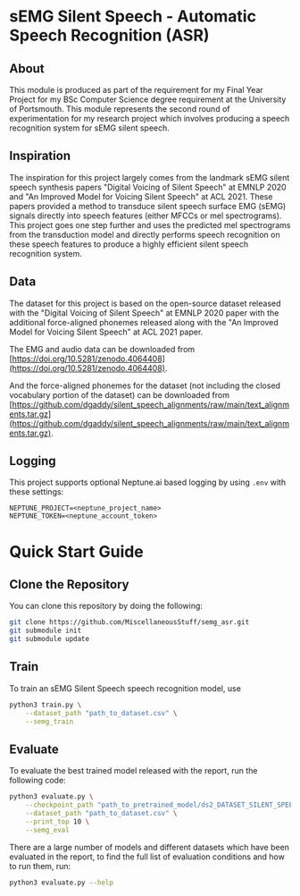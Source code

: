 # sEMG Silent Speech - Automatic Speech Recognition (ASR)

## About

This module is produced as part of the requirement for my Final Year Project for my BSc Computer Science degree requirement at the University of Portsmouth. This module represents
the second round of experimentation for my research project which involves
producing a speech recognition system for sEMG silent speech.

## Inspiration

The inspiration for this project largely comes from the landmark sEMG silent speech
synthesis papers "Digital Voicing of Silent Speech" at EMNLP 2020 and
"An Improved Model for Voicing Silent Speech" at ACL 2021. These papers provided
a method to transduce silent speech surface EMG (sEMG) signals directly
into speech features (either MFCCs or mel spectrograms). This project goes one step
further and uses the predicted mel spectrograms from the transduction model and
directly performs speech recognition on these speech features to produce a highly
efficient silent speech recognition system.

## Data

The dataset for this project is based on the open-source dataset released
with the "Digital Voicing of Silent Speech" at EMNLP 2020 paper with
the additional force-aligned phonemes released along with the
"An Improved Model for Voicing Silent Speech" at ACL 2021 paper.

The EMG and audio data can be downloaded from
[https://doi.org/10.5281/zenodo.4064408](https://doi.org/10.5281/zenodo.4064408).

And the force-aligned phonemes for the dataset (not including the closed
vocabulary portion of the dataset) can be downloaded from
[https://github.com/dgaddy/silent_speech_alignments/raw/main/text_alignments.tar.gz](https://github.com/dgaddy/silent_speech_alignments/raw/main/text_alignments.tar.gz).

## Logging

This project supports optional Neptune.ai based logging by using `.env` with
these settings:

```
NEPTUNE_PROJECT=<neptune_project_name>
NEPTUNE_TOKEN=<neptune_account_token>
```

# Quick Start Guide

## Clone the Repository

You can clone this repository by doing the following:

```bash
git clone https://github.com/MiscellaneousStuff/semg_asr.git
git submodule init
git submodule update
```

## Train

To train an sEMG Silent Speech speech recognition model, use

```bash
python3 train.py \
    --dataset_path "path_to_dataset.csv" \
    --semg_train
```

## Evaluate

To evaluate the best trained model released with the report, run the
following code:

```bash
python3 evaluate.py \
    --checkpoint_path "path_to_pretrained_model/ds2_DATASET_SILENT_SPEECH_EPOCHS_10_TEST_LOSS_1.8498832106590273_WER_0.6825681123095443" \
    --dataset_path "path_to_dataset.csv" \
    --print_top 10 \
    --semg_eval
```

There are a large number of models and different datasets which have
been evaluated in the report, to find the full list of evaluation conditions
and how to run them, run:

```bash
python3 evaluate.py --help
```